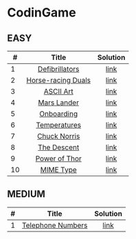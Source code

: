 # CodinGame


## EASY

|   # | Title                                                                            | Solution                         |
| --- | :-----:                                                                          | :-------:                        |
|   1 | [Defibrillators](https://www.codingame.com/training/easy/defibrillators)         | [link](./easy/defibrillators.py) |
|   2 | [Horse-racing Duals](https://www.codingame.com/training/easy/horse-racing-duals) | [link](./easy/horse-racing.py)   |
|   3 | [ASCII Art](https://www.codingame.com/training/easy/ascii-art)                   | [link](./easy/ascii-art.py)      |
|   4 | [Mars Lander](https://www.codingame.com/training/easy/mars-lander-episode-1)     | [link](./easy/mars-lander.py)    |
|   5 | [Onboarding](https://www.codingame.com/training/easy/onboarding)                 | [link](./easy/onboarding.hs)     |
|   6 | [Temperatures](https://www.codingame.com/training/easy/temperatures)             | [link](./easy/temperatures.py)   |
|   7 | [Chuck Norris](https://www.codingame.com/training/easy/chuck-norris)             | [link](./easy/chuck-norris.py)   |
|   8 | [The Descent](https://www.codingame.com/training/easy/the-descent)               | [link](./easy/the-descent.py)    |
|   9 | [Power of Thor](https://www.codingame.com/training/easy/power-of-thor-episode-1) | [link](./easy/power-of-thor.hs)  |
|  10 | [MIME Type](https://www.codingame.com/training/easy/mime-type)                   | [link](./easy/mime-type.py)      |

## MEDIUM
| #   | Title                                                                            | Solution                              |
| --- | :-----:                                                                          | :-------:                             |
| 1   | [Telephone Numbers](https://www.codingame.com/training/medium/telephone-numbers) | [link](./medium/telephone-numbers.py) |

